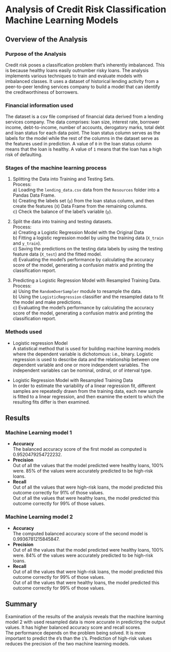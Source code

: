 # Analysis of Credit Risk Classification Machine Learning Models
## Overview of the Analysis
### Purpose of the Analysis
Credit risk poses a classification problem that’s inherently imbalanced. This is because healthy loans easily outnumber risky loans. The analysis implements various techniques to train and evaluate models with imbalanced classes. It uses a dataset of historical lending activity from a peer-to-peer lending services company to build a model that can identify the creditworthiness of borrowers.
### Financial information used
The dataset is a csv file comprised of financial data derived from a lending services company. The data comprises: loan size, interest rate, borrower income, debt-to-income, number of accounts, derogatory marks, total debt and loan status for each data point.
The loan status column serves as the labels for the model while the rest of the columns in the dataset serve as the features used in prediction. A value of `0` in the loan status column means that the loan is healthy. A value of `1` means that the loan has a high risk of defaulting. 
### Stages of the machine learning process
1.	Splitting the Data into Training and Testing Sets.<br />
  Process:<br />
a) Loading the `lending_data.csv` data from the `Resources` folder into a Pandas Data Frame. \
b) Creating the labels set (`y`) from the loan status column, and then create the features (`X`) Data Frame from the remaining columns. \
c) Check the balance of the label’s variable (`y`).

2. Split the data into training and testing datasets.\
Process:<br />
a)	Creating a Logistic Regression Model with the Original Data \
b) Fitting a logistic regression model by using the training data (`X_train` and `y_train`). \
c) Saving the predictions on the testing data labels by using the testing feature data (`X_test`) and the fitted model. \
d) Evaluating the model’s performance by calculating the accuracy score of the model, generating a confusion matrix and printing the classification report.

3. Predicting a Logistic Regression Model with Resampled Training Data.\
Process:<br />
a) Using the `RandomOverSampler` module to resample the data. \
b) Using the `LogisticRegression` classifier and the resampled data to fit the model and make predictions.\
c) Evaluating the model’s performance by calculating the accuracy score of the model, generating a confusion matrix and printing the classification report.

### Methods used
- Logistic regression Model\
A statistical method that is used for building machine learning models where the dependent variable is dichotomous: i.e., binary. Logistic regression is used to describe data and the relationship between one dependent variable and one or more independent variables. The independent variables can be nominal, ordinal, or of interval type.

- Logistic Regression Model with Resampled Training Data \
In order to estimate the variability of a linear regression fit, different samples are repeatedly drawn from the training data, each new sample is fitted to a linear regression, and then examine the extent to which the resulting fits differ is then examined.

## Results
### Machine Learning model 1
- **Accuracy**\
The balanced accuracy score of the first model as computed is 0.9520479254722232.
- **Precision**\
Out of all the values that the model predicted were healthy loans, 100% were. 85% of the values were accurately predicted to be high-risk loans.
- **Recall**\
Out of all the values that were high-risk loans, the model predicted this outcome correctly for 91% of those values.\
Out of all the values that were healthy loans, the model predicted this outcome correctly for 99% of those values.
### Machine Learning model 2
- **Accuracy**\
The computed balanced accuracy score of the second model is 0.9936781215845847.
- **Precision**\
Out of all the values that the model predicted were healthy loans, 100% were. 84% of the values were accurately predicted to be high-risk loans.
- **Recall**\
Out of all the values that were high-risk loans, the model predicted this outcome correctly for 99% of those values.\
Out of all the values that were healthy loans, the model predicted this outcome correctly for 99% of those values.
## Summary
Examination of the results of the analysis reveals that the machine learning model 2 with used resampled data is more accurate in predicting the output values. It has higher balanced accuracy score and recall scores.\
The performance depends on the problem being solved. It is more important to predict the `0`’s than the `1`’s. Prediction of high-risk values reduces the precision of the two machine learning models.
